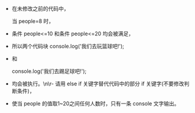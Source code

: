 - 在未修改之前的代码中，

    当 people=8 时，
- 条件 people<=10 和条件 people<=20 均会被满足，
- 所以两个代码块
    console.log('我们去玩篮球吧!');
- 和

    console.log('我们去踢足球吧!');
- 均会被执行。\n\r- 请用 else if 关键字替代代码中的部分 if 关键字(不要修改判断条件)，
- 使当 people 的值取1~20之间任何人数时，只有一条 console 文字输出。
